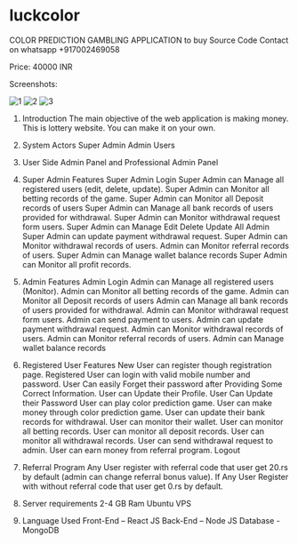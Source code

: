 # luckcolor
 COLOR PREDICTION GAMBLING APPLICATION
to buy Source Code Contact on whatsapp
+917002469058

Price: 40000 INR

Screenshots: 

![1](https://user-images.githubusercontent.com/69120293/217203726-e7fbb2c0-d36e-4112-91c1-424c8cf0aefb.JPG)
![2](https://user-images.githubusercontent.com/69120293/217203736-00e8b9d2-9e20-492f-8984-949c766186f2.JPG)
![3](https://user-images.githubusercontent.com/69120293/217203738-d02e864c-ba3d-4577-bc9b-c28906d19166.JPG)



1. Introduction
The main objective of the web application is making money. This is lottery website. You can make it on your own.


2. System Actors
Super Admin
Admin
Users
3. User Side Admin Panel and Professional Admin Panel
4. Super Admin Features
Super Admin Login
Super Admin can Manage all registered users (edit, delete, update).
Super Admin can Monitor all betting records of the game.
Super Admin can Monitor all Deposit records of users
Super Admin can Manage all bank records of users provided for withdrawal.
Super Admin can Monitor withdrawal request form users.
Super Admin can Manage Edit Delete Update All Admin 
Super Admin can update payment withdrawal request.
Super Admin can Monitor withdrawal records of users.
Admin can Monitor referral records of users.
Super Admin can Manage wallet balance records
Super Admin can Monitor all profit records.


5. Admin Features
Admin Login
Admin can Manage all registered users (Monitor).
Admin can Monitor all betting records of the game.
Admin can Monitor all Deposit records of users
Admin can Manage all bank records of users provided for withdrawal.
Admin can Monitor withdrawal request form users.
Admin can send payment to users.
Admin can update payment withdrawal request.
Admin can Monitor withdrawal records of users.
Admin can Monitor referral records of users.
Admin can Manage wallet balance records


6. Registered User Features
New User can register though registration page.
Registered User can login with valid mobile number and password.
User Can easily Forget their password after Providing Some Correct Information.
User can Update their Profile.
User Can Update their Password
User can play color prediction game.
User can make money through color prediction game.
User can update their bank records for withdrawal.
User can monitor their wallet.
User can monitor all betting records.
User can monitor all deposit records.
User can monitor all withdrawal records.
User can send withdrawal request to admin.
User can earn money from referral program.
Logout


7. Referral Program
Any User register with referral code that user get 20.rs by default (admin can change referral bonus value).
If Any User Register with without referral code that user get 0.rs by default.

8. Server requirements
2-4 GB Ram Ubuntu VPS

7. Language Used
Front-End – React JS
Back-End – Node JS
Database - MongoDB
